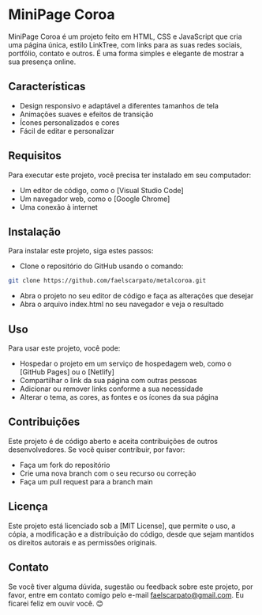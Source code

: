 
# MiniPage Coroa

MiniPage Coroa é um projeto feito em HTML, CSS e JavaScript que cria uma página única, estilo LinkTree, com links para as suas redes sociais, portfólio, contato e outros. É uma forma simples e elegante de mostrar a sua presença online.

## Características

- Design responsivo e adaptável a diferentes tamanhos de tela
- Animações suaves e efeitos de transição
- Ícones personalizados e cores
- Fácil de editar e personalizar

## Requisitos

Para executar este projeto, você precisa ter instalado em seu computador:

- Um editor de código, como o [Visual Studio Code]
- Um navegador web, como o [Google Chrome]
- Uma conexão à internet

## Instalação

Para instalar este projeto, siga estes passos:

- Clone o repositório do GitHub usando o comando:

```bash
git clone https://github.com/faelscarpato/metalcoroa.git
```

- Abra o projeto no seu editor de código e faça as alterações que desejar
- Abra o arquivo index.html no seu navegador e veja o resultado

## Uso

Para usar este projeto, você pode:

- Hospedar o projeto em um serviço de hospedagem web, como o [GitHub Pages] ou o [Netlify]
- Compartilhar o link da sua página com outras pessoas
- Adicionar ou remover links conforme a sua necessidade
- Alterar o tema, as cores, as fontes e os ícones da sua página

## Contribuições

Este projeto é de código aberto e aceita contribuições de outros desenvolvedores. Se você quiser contribuir, por favor:

- Faça um fork do repositório
- Crie uma nova branch com o seu recurso ou correção
- Faça um pull request para a branch main

## Licença

Este projeto está licenciado sob a [MIT License], que permite o uso, a cópia, a modificação e a distribuição do código, desde que sejam mantidos os direitos autorais e as permissões originais.

## Contato

Se você tiver alguma dúvida, sugestão ou feedback sobre este projeto, por favor, entre em contato comigo pelo e-mail faelscarpato@gmail.com. Eu ficarei feliz em ouvir você. 😊

